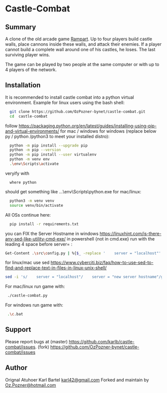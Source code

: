 # Castle-Combat

## Summary

A clone of the old arcade game [Rampart](https://en.wikipedia.org/wiki/Rampart_(video_game)). Up to four players build castle walls, place cannons inside these walls, and attack their enemies. If a player cannot build a complete wall around one of his castles, he loses. The last surviving player wins.

The game can be played by two people at the same computer or with up to 4 players of the network.

## Installation

It is recommended to install castle combat into a python virtual environment. Example for linux users using the bash shell:

```sh
  git clone https://github.com/OzPozner-bynet/castle-combat.git
  cd  castle-combat
```

follow https://packaging.python.org/en/latest/guides/installing-using-pip-and-virtual-environments/ for mac / windows 
for windows (replace below py / python /python3 to meet your installed distro):

```sh
  python -m pip install --upgrade pip
  python -m pip --version
  python -m pip install --user virtualenv
  python -m venv env
  .\env\Scripts\activate
```
 veryify with  

``` 
  where python
```  
  should get something like ...\env\Scripts\python.exe
for mac/linux:
```sh
  python3 -m venv venv
  source venv/bin/activate
```
All OSs continue here:
```sh
  pip install -r requirements.txt
```

you can FIX the Server Hostname in windows https://linuxhint.com/is-there-any-sed-like-utility-cmd-exe/
in powershell {not in cmd.exe} run with the leading 4 space before server= :
```sh
Get-Content .\src\config.py | %{$_ -replace '    server = "localhost"' , '    server = "new hostname or ip"'}
```

for linux/mac use sed https://www.cyberciti.biz/faq/how-to-use-sed-to-find-and-replace-text-in-files-in-linux-unix-shell/
```sh
sed -i 's/    server = "localhost"/    server = "new server hostname"/g' ./src/config.py
```

For mac/linux run game with:
```sh
 ./castle-combat.py
```

For windows run game with:
```sh
 .\c.bat
``` 
## Support

Please report bugs at (master) https://github.com/karlb/castle-combat/issues.
                      (fork)   https://github.com/OzPozner-bynet/castle-combat/issues

## Author

Orignal Atuhoer Karl Bartel <karl42@gmail.com> Forked and maintain by <Oz.Pozner@hotmail.com>
